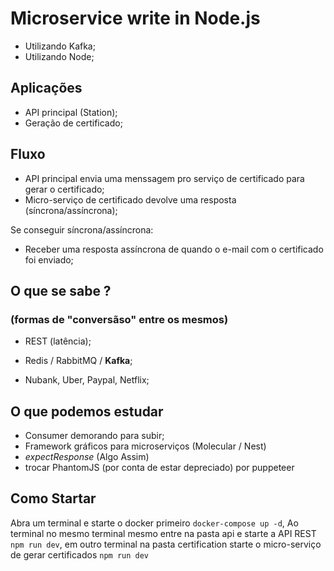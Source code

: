 # Microservice write in Node.js

- Utilizando Kafka;
- Utilizando Node;

## Aplicações

- API principal (Station);
- Geração de certificado;

## Fluxo

- API principal envia uma menssagem pro serviço de certificado para gerar o certificado;
- Micro-serviço de certificado devolve uma resposta (síncrona/assíncrona);

Se conseguir síncrona/assíncrona:

- Receber uma resposta assíncrona de quando o e-mail com o certificado foi enviado;

## O que se sabe ?

### (formas de "conversãso" entre os mesmos)

- REST (latência);
- Redis / RabbitMQ / **Kafka**;

- Nubank, Uber, Paypal, Netflix;

## O que podemos estudar

- Consumer demorando para subir;
- Framework gráficos para microserviços (Molecular / Nest)
- _expectResponse_ (Algo Assim)
- trocar PhantomJS (por conta de estar depreciado) por puppeteer

## Como Startar

Abra um terminal e starte o docker primeiro `docker-compose up -d`, Ao terminal no mesmo terminal mesmo entre na pasta api e starte a API REST `npm run dev`, em outro terminal na pasta certification starte o micro-serviço de gerar certificados `npm run dev`
